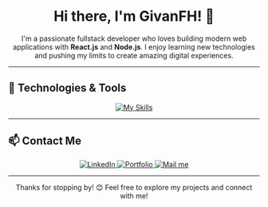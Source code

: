 <div align="center">
  <h1>Hi there, I'm GivanFH! 👋</h1>
</div>

<div align="center">
  <p>I'm a passionate fullstack developer who loves building modern web applications with <strong>React.js</strong> and <strong>Node.js</strong>. I enjoy learning new technologies and pushing my limits to create amazing digital experiences.</p>
</div>

---

## 🔧 Technologies & Tools

<div align="center">
  <a href="https://skillicons.dev">
    <img src="https://skillicons.dev/icons?i=js,php,ts,react,nextjs,nodejs,express,sequelize,mysql,mongodb,git,astro,tailwind,bootstrap,css,sass,figma,github,gulp,html,jquery,materialui,postman,vscode" alt="My Skills" />
  </a>
</div>

---

## 📫 Contact Me

<div align="center">
  <a href="https://www.linkedin.com/in/gabriel-iv%C3%A1n-flores-hernandez-42074726a/">
    <img src="https://img.shields.io/badge/LinkedIn-0A66C2?style=for-the-badge&logo=linkedin&logoColor=white" alt="LinkedIn" />
  </a>
  <a href="https://my-portolio-givanfh.vercel.app/">
    <img src="https://img.shields.io/badge/Portfolio-FF5722?style=for-the-badge&logo=Google-Chrome&logoColor=white" alt="Portfolio" />
  </a>
   <a href="mailto:ivan_2333@outlook.com">
    <img src="https://img.shields.io/badge/Email-D14836?style=for-the-badge&logo=gmail&logoColor=white" alt="Mail me" />
  </a>
</div>

---

<div align="center">
  <p>Thanks for stopping by! 😊 Feel free to explore my projects and connect with me!</p>
</div>

